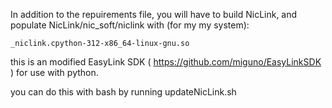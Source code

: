 In addition to the repuirements file, you will have to build NicLink,
and populate NicLink/nic_soft/niclink with (for my my system):
    
    _niclink.cpython-312-x86_64-linux-gnu.so

this is an modified EasyLink SDK ( https://github.com/miguno/EasyLinkSDK ) for
use with python.

you can do this with bash by running updateNicLink.sh
